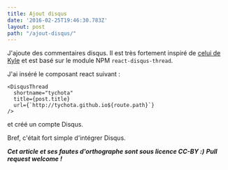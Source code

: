 ```yaml
---
title: Ajout disqus
date: '2016-02-25T19:46:30.783Z'
layout: post
path: "/ajout-disqus/"
---
```


J'ajoute des commentaires disqus.
Il est très fortement inspiré de [celui de Kyle](https://github.com/KyleAMathews/blog) et est basé sur le
module NPM `react-disqus-thread`.

J'ai inséré le composant react suivant :
```
<DisqusThread
  shortname="tychota"
  title={post.title}
  url={`http://tychota.github.io${route.path}`}
/>
```
et créé un compte Disqus.

Bref, c'était fort simple d'intégrer Disqus.

***Cet article et ses fautes d'orthographe sont sous licence CC-BY :)***
***Pull request welcome !***

